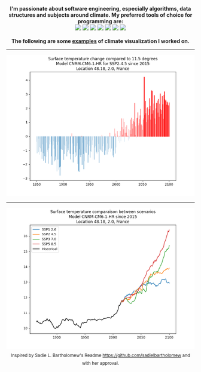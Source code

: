 <p align="center">
  <b>
    I'm passionate about software engineering, especially algorithms, data structures and subjects around climate. My preferred tools of choice for programming are:
  </b>
  <br>
  <a href="https://www.gnu.org/software/bash/" title="bash"><img src="https://bashlogo.com/img/symbol/svg/full_colored_dark.svg" width="65"/></a>
  <a href="https://www.linuxfoundation.org/projects/linux/" title="linux"><img src="https://upload.wikimedia.org/wikipedia/commons/3/35/Tux.svg" width="55"/></a>
  <a href="https://www.python.org/" title="python"><img src="https://upload.wikimedia.org/wikipedia/commons/c/c3/Python-logo-notext.svg" width="55"/></a>
  <a href="https://isocpp.org/" title="C++"><img src="https://upload.wikimedia.org/wikipedia/commons/thumb/1/18/ISO_C%2B%2B_Logo.svg/213px-ISO_C%2B%2B_Logo.svg.png" width="50"/></a>
  <a href="https://www.sublimetext.com/" title="sublimetext"><img src="https://upload.wikimedia.org/wikipedia/commons/thumb/7/79/Breezeicons-apps-48-sublime-text.svg/48px-Breezeicons-apps-48-sublime-text.svg.png" width="60"/></a>
  <a href="https://git-scm.com/" title="git"><img src="https://upload.wikimedia.org/wikipedia/commons/3/3f/Git_icon.svg" width="60"/></a>
  <a href="https://stackoverflow.com/" title="stackoverflow"><img src="https://upload.wikimedia.org/wikipedia/commons/8/81/Stackoverflow_icon.png" width="60"/></a>
  <br>
  <br>
  <b>
    The following are some <a href="https://github.com/romain-cotte/grpc-climate/blob/master/scripts/visualize.ipynb">examples</a> of climate visualization I worked on.
  </b>
  <br>
</p>
<hr>
<p align="center">
  <img src="https://github.com/romain-cotte/grpc-climate/blob/master/scripts/figures/warming_stripes.png?raw=true"><br>
</p>
<hr>
<p align="center">
  <img src="https://github.com/romain-cotte/grpc-climate/blob/master/scripts/figures/scenarios_comparaison.png?raw=true"><br>
  <sub>Inspired by Sadie L. Bartholomew's Readme <a href="https://github.com/sadielbartholomew/">https://github.com/sadielbartholomew</a> and with her approval.</sub><br>
</p>
